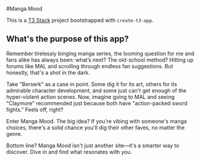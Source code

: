 #Manga Mood

This is a [T3 Stack](https://create.t3.gg/) project bootstrapped with `create-t3-app`.

## What's the purpose of this app?

Remember tirelessly binging manga series, the looming question for me and fans alike has always been: what’s next? The old-school method? Hitting up forums like MAL and scrolling through endless fan suggestions. But honestly, that's a shot in the dark.

Take "Berserk" as a case in point. Some dig it for its art, others for its admirable character development, and some just can't get enough of the hyper-violent action scenes. Now, imagine going to MAL and seeing "Claymore" recommended just because both have "action-packed sword fights." Feels off, right?

Enter Manga Mood. The big idea? If you're vibing with someone's manga choices, there's a solid chance you'll dig their other faves, no matter the genre.

Bottom line? Manga Mood isn't just another site—it's a smarter way to discover. Dive in and find what resonates with you.

